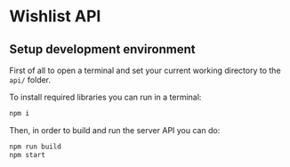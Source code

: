 # Wishlist API

## Setup development environment

First of all to open a terminal and set your current working directory to the `api/` folder.

To install required libraries you can run in a terminal:
```sh
npm i
```

Then, in order to build and run the server API you can do:
```sh
npm run build
npm start
```
